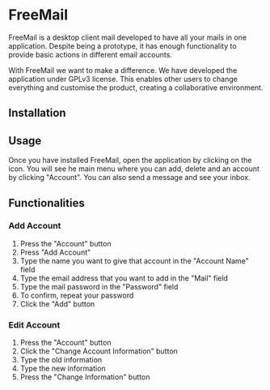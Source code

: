 # FreeMail

FreeMail is a desktop client mail developed to have all your mails in one application. Despite being a prototype, it has enough functionality to provide basic actions in different email accounts.

With FreeMail we want to make a difference. We have developed the application under GPLv3 license. This enables other users to change everything and customise the product, creating a collaborative environment.

## Installation
## Usage
Once you have installed FreeMail, open the application by clicking on the icon. You will see he main menu where you can add, delete and an account by clicking "Account". You can also send a message and see your inbox.

## Functionalities
### Add Account
1. Press the "Account" button
2. Press "Add Account"
3. Type the name you want to give that account in the "Account Name" field
4. Type the email address that you want to add in the "Mail" field
5. Type the mail password in the "Password" field
6. To confirm, repeat your password
7. Click the "Add" button

### Edit Account
1. Press the "Account" button
2. Click the "Change Account Information" button
3. Type the old information
4. Type the new information
5. Press the "Change Information" button